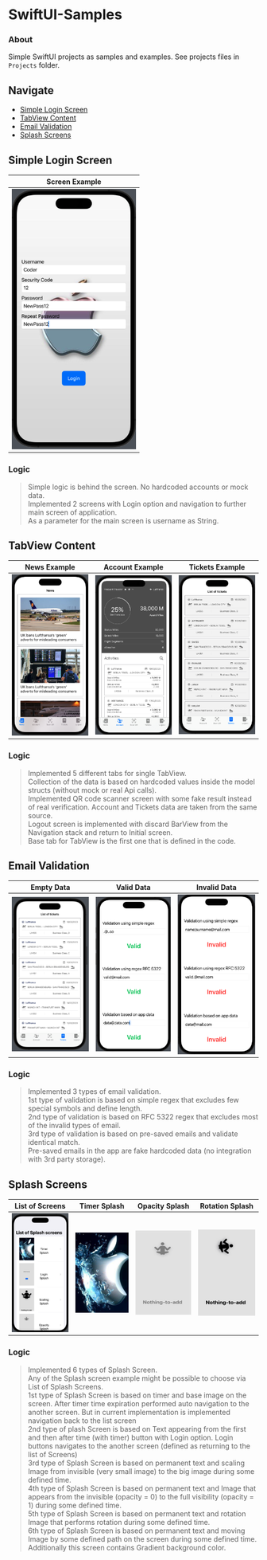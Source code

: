 
# SwiftUI-Samples

### About

Simple SwiftUI projects as samples and examples. See projects files in `Projects` folder.

## Navigate

- [Simple Login Screen](#simple-login-screen)
- [TabView Content](#tabview-content)
- [Email Validation](#email-validation)
- [Splash Screens](#splash-screens)

## Simple Login Screen

|Screen Example|
|:-:|
|<img src="Previews/SimpleLoginScreen.png" width="250">|

### Logic

> Simple logic is behind the screen. No hardcoded accounts or mock data.<br/>
> Implemented 2 screens with Login option and navigation to further main screen of application.<br/>
> As a parameter for the main screen is username as String.

## TabView Content
|News Example|Account Example|Tickets Example|
|:-:|:-:|:-:|
|<img src="Previews/TabView-Content.png" width="250">|<img src="Previews/TabView-Content-Account.png" width="250">|<img src="Previews/TabView-Content-Tickets.png" width="250">|

### Logic 

> Implemented 5 different tabs for single TabView.<br/>
> Collection of the data is based on hardcoded values inside the model structs (without mock or real Api calls).<br/>
> Implemented QR code scanner screen with some fake result instead of real verification. Account and Tickets data are taken from the same source.<br/>
> Logout screen is implemented with discard BarView from the Navigation stack and return to Initial screen.<br/>
> Base tab for TabView is the first one that is defined in the code.

## Email Validation
|Empty Data|Valid Data|Invalid Data|
|:-:|:-:|:-:|
|<img src="Previews/Email-Validation-Empty.png" width="250">|<img src="Previews/Email-Validation-Valid.png" width="250">|<img src="Previews/Email-Validation-Invalid.png" width="250">|

### Logic 

> Implemented 3 types of email validation. <br/>
> 1st type of validation is based on simple regex that excludes few special symbols and define length. <br/>
> 2nd type of validation is based on RFC 5322 regex that excludes most of the invalid types of email. <br/>
> 3rd type of validation is based on pre-saved emails and validate identical match. <br/>
> Pre-saved emails in the app are fake hardcoded data (no integration with 3rd party storage). <br/>

## Splash Screens
|List of Screens|Timer Splash|Opacity Splash|Rotation Splash|
|:-:|:-:|:-:|:-:|
|<img src="Previews/InitScreen-ListOfSplash.png" width="250">|<img src="Previews/InitScreen-TimerSplash.png" width="250">|<img src="Previews/InitScreen-OpacitySplash.png" width="250">|<img src="Previews/InitScreen-RotationSplash.png" width="250">|

### Logic 

> Implemented 6 types of Splash Screen. <br/>
> Any of the Splash screen example might be possible to choose via List of Splash Screens. <br/>
> 1st type of Splash Screen is based on timer and base image on the screen. After timer time expiration performed auto navigation to the another screen. But in current implementation is implemented navigation back to the list screen <br/>
> 2nd type of plash Screen is based on Text appearing from the first and then after time (with timer) button with Login option. Login buttons navigates to the another screen (defined as returning to the list of Screens) <br/>
> 3rd type of Splash Screen is based on permanent text and scaling Image from invisible (very small image) to the big image during some defined time. <br/>
> 4th type of Splash Screen is based on permanent text and Image that appears from the invisible (opacity = 0) to the full visibility (opacity = 1) during some defined time. <br/>
> 5th type of Splash Screen is based on permanent text and rotation Image that performs rotation during some defined time. <br/>
> 6th type of Splash Screen is based on permanent text and moving Image by some defined path on the screen during some defined time. Additionally this screen contains Gradient background color. <br/>